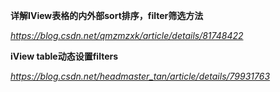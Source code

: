 **详解IView表格的内外部sort排序，filter筛选方法**

*https://blog.csdn.net/qmzmzxk/article/details/81748422*



**iView table动态设置filters**

*https://blog.csdn.net/headmaster_tan/article/details/79931763*

